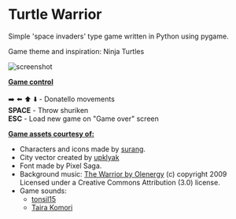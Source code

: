 # Turtle Warrior

Simple 'space invaders' type game written in Python using pygame.

Game theme and inspiration: Ninja Turtles

<img src="https://i.ibb.co/LgVjv6x/screenshot.png" alt="screenshot" border="0">

<b><u>Game control</u></b><br><br>
 ➡️ ⬅️ ⬆️ ⬇️ - Donatello movements<br>
 <b>SPACE</b> - Throw shuriken<br>
 <b>ESC</b> - Load new game on "Game over" screen

<b><u>Game assets courtesy of:</u></b>
<ul>
<li>Characters and icons made by <a href='https://www.flaticon.com/authors/surang'>surang</a>. </li>
<li>City vector created by <a href='https://www.freepik.com/vectors/city'>upklyak</a></li>
<li>Font made by Pixel Saga.</li>
<li>Background music: <a href='http://dig.ccmixter.org/files/qpec/21156'>The Warrior by Olenergy</a> (c) copyright 2009 Licensed under a Creative Commons Attribution (3.0) license.</li>
<li>Game sounds:
	<ul>
	<li><a href='https://freesound.org/people/tonsil5/sounds/416838/'>tonsil15</a></li>
	<li><a href='https://freesound.org/people/Taira%20Komori/sounds/215011/'>Taira Komori</a></li>
	</ul>
</li>
</ul>
